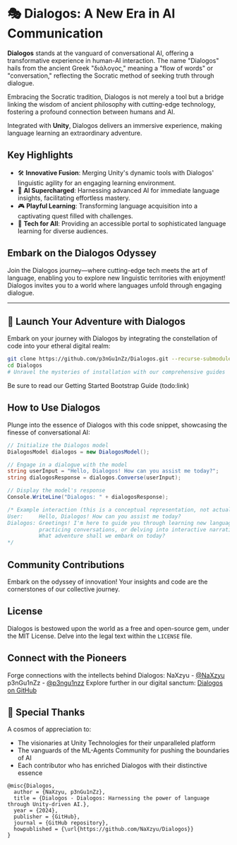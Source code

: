 # 🎭 Dialogos: A New Era in AI Communication

**Dialogos** stands at the vanguard of conversational AI, offering a transformative experience in human-AI interaction. The name "Dialogos" hails from the ancient Greek "διάλογος," meaning a "flow of words" or "conversation," reflecting the Socratic method of seeking truth through dialogue.

Embracing the Socratic tradition, Dialogos is not merely a tool but a bridge linking the wisdom of ancient philosophy with cutting-edge technology, fostering a profound connection between humans and AI.

Integrated with **Unity**, Dialogos delivers an immersive experience, making language learning an extraordinary adventure.

## Key Highlights

- 🛠️ **Innovative Fusion**: Merging Unity's dynamic tools with Dialogos' linguistic agility for an engaging learning environment.
- 🧠 **AI Supercharged**: Harnessing advanced AI for immediate language insights, facilitating effortless mastery.
- 🎮 **Playful Learning**: Transforming language acquisition into a captivating quest filled with challenges.
- 👥 **Tech for All**: Providing an accessible portal to sophisticated language learning for diverse audiences.

## Embark on the Dialogos Odyssey

Join the Dialogos journey—where cutting-edge tech meets the art of language, enabling you to explore new linguistic territories with enjoyment! Dialogos invites you to a world where languages unfold through engaging dialogue.

---

## 🚀 Launch Your Adventure with Dialogos

Embark on your journey with Dialogos by integrating the constellation of code into your etheral digital realm:

```bash
git clone https://github.com/p3nGu1nZz/Dialogos.git --recurse-submodules
cd Dialogos
# Unravel the mysteries of installation with our comprehensive guides
```

Be sure to read our Getting Started Bootstrap Guide (todo:link)

## How to Use Dialogos

Plunge into the essence of Dialogos with this code snippet, showcasing the finesse of conversational AI:

```csharp
// Initialize the Dialogos model
DialogosModel dialogos = new DialogosModel();

// Engage in a dialogue with the model
string userInput = "Hello, Dialogos! How can you assist me today?";
string dialogosResponse = dialogos.Converse(userInput);

// Display the model's response
Console.WriteLine("Dialogos: " + dialogosResponse);

/* Example interaction (this is a conceptual representation, not actual output):
User:     Hello, Dialogos! How can you assist me today?
Dialogos: Greetings! I'm here to guide you through learning new languages, 
          practicing conversations, or delving into interactive narratives. 
          What adventure shall we embark on today?
*/

```

## Community Contributions

Embark on the odyssey of innovation! Your insights and code are the cornerstones of our collective journey.

## License

Dialogos is bestowed upon the world as a free and open-source gem, under the MIT License. Delve into the legal text within the `LICENSE` file.

## Connect with the Pioneers

Forge connections with the intellects behind Dialogos:
NaXzyu - [@NaXzyu](https://x.ai/NaXzyu)
p3nGu1nZz - [@p3ngu1nzz](https://x.ai/p3nGu1nZz)
Explore further in our digital sanctum: [Dialogos on GitHub](https://github.com/NaXzyu/Dialogos)

## 💖 Special Thanks

A cosmos of appreciation to:
- The visionaries at Unity Technologies for their unparalleled platform
- The vanguards of the ML-Agents Community for pushing the boundaries of AI
- Each contributor who has enriched Dialogos with their distinctive essence

```
@misc{Dialogos,
  author = {NaXzyu, p3nGu1nZz},
  title = {Dialogos - Dialogos: Harnessing the power of language through Unity-driven AI.},
  year = {2024},
  publisher = {GitHub},
  journal = {GitHub repository},
  howpublished = {\url{https://github.com/NaXzyu/Dialogos}}
}
```
